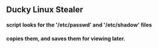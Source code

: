 ## Ducky Linux Stealer
#### script looks for the '/etc/passwd' and '/etc/shadow' files 
#### copies them, and saves them for viewing later.
